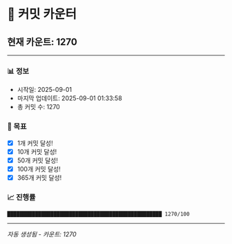 # 🔢 커밋 카운터

## 현재 카운트: 1270

---

### 📊 정보
- 시작일: 2025-09-01
- 마지막 업데이트: 2025-09-01 01:33:58
- 총 커밋 수: 1270

### 🎯 목표
- [x] 1개 커밋 달성!
- [x] 10개 커밋 달성!
- [x] 50개 커밋 달성!
- [x] 100개 커밋 달성!
- [x] 365개 커밋 달성!

### 📈 진행률
```
██████████████████████████████████████████████████ 1270/100
```

---
*자동 생성됨 - 카운트: 1270*

